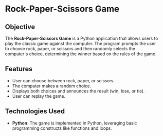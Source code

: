 # Rock-Paper-Scissors Game

## Objective
The **Rock-Paper-Scissors Game** is a Python application that allows users to play the classic game against the computer. The program prompts the user to choose rock, paper, or scissors and then randomly selects the computer's choice, determining the winner based on the rules of the game.

## Features
- User can choose between rock, paper, or scissors.
- The computer makes a random choice.
- Displays both choices and announces the result (win, lose, or tie).
- User can replay the game.

## Technologies Used
- **Python**: The game is implemented in Python, leveraging basic programming constructs like functions and loops.



